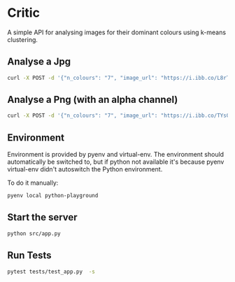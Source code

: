 # Critic

A simple API for analysing images for their dominant colours using k-means clustering.

## Analyse a Jpg

```bash
curl -X POST -d '{"n_colours": "7", "image_url": "https://i.ibb.co/L8rTYy4/image.jpg"}' -H  "Content-Type: application/json" "http://127.0.0.1:5000/analyse-color"
```

## Analyse a Png (with an alpha channel)

```bash
curl -X POST -d '{"n_colours": "7", "image_url": "https://i.ibb.co/TYs0KSY/image.png"}' -H  "Content-Type: application/json" "http://127.0.0.1:5000/analyse-color"
```

## Environment

Environment is provided by pyenv and virtual-env. The environment should automatically be switched to, but if python not available it's because pyenv virtual-env didn't autoswitch the Python environment.

To do it manually:

```bash
pyenv local python-playground
```

## Start the server

```bash
python src/app.py
```

## Run Tests

```bash
pytest tests/test_app.py  -s
```
